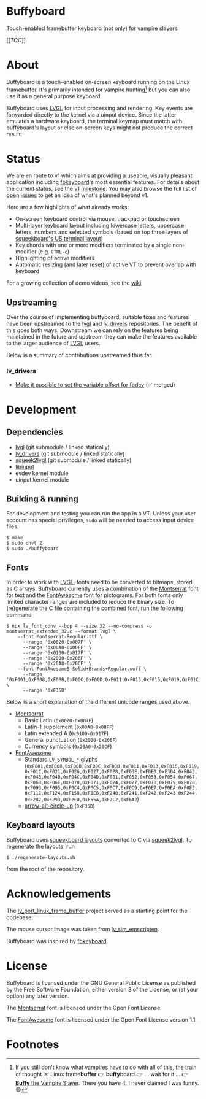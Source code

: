 Buffyboard
==========

Touch-enabled framebuffer keyboard (not only) for vampire slayers.

[[_TOC_]]

# About

Buffyboard is a touch-enabled on-screen keyboard running on the Linux framebuffer. It's primarily intended for vampire hunting[^1] but you can also use it as a general purpose keyboard.

Buffyboard uses [LVGL] for input processing and rendering. Key events are forwarded directly to the kernel via a uinput device. Since the latter emulates a hardware keyboard, the terminal keymap must match with buffyboard's layout or else on-screen keys might not produce the correct result.

# Status

We are en route to v1 which aims at providing a useable, visually pleasant application including [fbkeyboard]'s most essential features. For details about the current status, see the [v1 milestone]. You may also browse the full list of [open issues] to get an idea of what's planned beyond v1.

Here are a few highlights of what already works:

- On-screen keyboard control via mouse, trackpad or touchscreen
- Multi-layer keyboard layout including lowercase letters, uppercase letters, numbers and selected symbols (based on top three layers of [squeekboard's US terminal layout])
- Key chords with one or more modifiers terminated by a single non-modifier (e.g. `CTRL-c`)
- Highlighting of active modifiers
- Automatic resizing (and later reset) of active VT to prevent overlap with keyboard

For a growing collection of demo videos, see the [wiki].

## Upstreaming

Over the course of implementing buffyboard, suitable fixes and features have been upstreamed to the [lvgl] and [lv_drivers] repositories. The benefit of this goes both ways. Downstream we can rely on the features being maintained in the future and upstream they can make the features available to the larger audience of [LVGL] users.

Below is a summary of contributions upstreamed thus far.

### lv_drivers

- [Make it possible to set the variable offset for fbdev] (✅ merged)

# Development

## Dependencies

- [lvgl] (git submodule / linked statically)
- [lv_drivers] (git submodule / linked statically)
- [squeek2lvgl] (git submodule / linked statically)
- [libinput]
- evdev kernel module
- uinput kernel module

## Building & running

For development and testing you can run the app in a VT. Unless your user account has special privileges, `sudo` will be needed to access input device files.

```
$ make
$ sudo chvt 2
$ sudo ./buffyboard
```

## Fonts

In order to work with [LVGL], fonts need to be converted to bitmaps, stored as C arrays. Buffyboard currently uses a combination of the [Montserrat] font for text and the [FontAwesome] font for pictograms. For both fonts only limited character ranges are included to reduce the binary size. To (re)generate the C file containing the combined font, run the following command

```
$ npx lv_font_conv --bpp 4 --size 32 --no-compress -o montserrat_extended_32.c --format lvgl \
    --font Montserrat-Regular.ttf \
      --range '0x0020-0x007F' \
      --range '0x00A0-0x00FF' \
      --range '0x0100-0x017F' \
      --range '0x2000-0x206F' \
      --range '0x20A0-0x20CF' \
    --font FontAwesome5-Solid+Brands+Regular.woff \
      --range '0xF001,0xF008,0xF00B,0xF00C,0xF00D,0xF011,0xF013,0xF015,0xF019,0xF01C,0xF021,0xF026,0xF027,0xF028,0xF03E,0xF0E0,0xF304,0xF043,0xF048,0xF04B,0xF04C,0xF04D,0xF051,0xF052,0xF053,0xF054,0xF067,0xF068,0xF06E,0xF070,0xF071,0xF074,0xF077,0xF078,0xF079,0xF07B,0xF093,0xF095,0xF0C4,0xF0C5,0xF0C7,0xF0C9,0xF0E7,0xF0EA,0xF0F3,0xF11C,0xF124,0xF158,0xF1EB,0xF240,0xF241,0xF242,0xF243,0xF244,0xF287,0xF293,0xF2ED,0xF55A,0xF7C2,0xF8A2' \
      --range '0xF35B'
```

Below is a short explanation of the different unicode ranges used above.

- [Montserrat]
  - Basic Latin (`0x0020-0x007F`)
  - Latin-1 supplement (`0x00A0-0x00FF`)
  - Latin extended A (`0x0100-0x017F`)
  - General punctuation (`0x2000-0x206F`)
  - Currency symbols (`0x20A0-0x20CF`)
- [FontAwesome]
  - Standard `LV_SYMBOL_*` glyphs (`0xF001,0xF008,0xF00B,0xF00C,0xF00D,0xF011,0xF013,0xF015,0xF019,0xF01C,0xF021,0xF026,0xF027,0xF028,0xF03E,0xF0E0,0xF304,0xF043,0xF048,0xF04B,0xF04C,0xF04D,0xF051,0xF052,0xF053,0xF054,0xF067,0xF068,0xF06E,0xF070,0xF071,0xF074,0xF077,0xF078,0xF079,0xF07B,0xF093,0xF095,0xF0C4,0xF0C5,0xF0C7,0xF0C9,0xF0E7,0xF0EA,0xF0F3,0xF11C,0xF124,0xF158,0xF1EB,0xF240,0xF241,0xF242,0xF243,0xF244,0xF287,0xF293,0xF2ED,0xF55A,0xF7C2,0xF8A2`)
  - [arrow-alt-circle-up] (`0xF35B`)

## Keyboard layouts

Buffyboard uses [squeekboard layouts] converted to C via [squeek2lvgl]. To regenerate the layouts, run

```
$ ./regenerate-layouts.sh
```

from the root of the repository.

# Acknowledgements

The [lv_port_linux_frame_buffer] project served as a starting point for the codebase.

The mouse cursor image was taken from [lv_sim_emscripten].

Buffyboard was inspired by [fbkeyboard].

# License

Buffyboard is licensed under the GNU General Public License as published by the Free Software Foundation, either version 3 of the License, or (at your option) any later version.

The [Montserrat] font is licensed under the Open Font License.

The [FontAwesome] font is licensed under the Open Font License version 1.1.

# Footnotes

[^1]: If you still don't know what vampires have to do with all of this, the train of thought is: Linux frame**buffer** 👉 **buffy**board 👉 ... wait for it ... 👉 [**Buffy** the Vampire Slayer]. There you have it. I never claimed I was funny. 😅

[**Buffy** the Vampire Slayer]: https://en.wikipedia.org/wiki/Buffy_the_Vampire_Slayer
[FontAwesome]: https://fontawesome.com/
[LVGL]: https://lvgl.io
[Make it possible to set the variable offset for fbdev]: https://github.com/lvgl/lv_drivers/pull/164
[Montserrat]: https://fonts.google.com/specimen/Montserrat
[arrow-alt-circle-up]: https://fontawesome.com/v5.15/icons/arrow-alt-circle-up?style=solid
[fbkeyboard]: https://github.com/bakonyiferenc/fbkeyboard
[libinput]: https://gitlab.freedesktop.org/libinput/libinput
[lv_drivers]: https://github.com/lvgl/lv_drivers
[lv_port_linux_frame_buffer]: https://github.com/lvgl/lv_port_linux_frame_buffer
[lv_sim_emscripten]: https://github.com/lvgl/lv_sim_emscripten/blob/master/mouse_cursor_icon.c
[lvgl/lv_drivers#151]: https://github.com/lvgl/lv_drivers/issues/151
[lvgl/lv_drivers#165]: https://github.com/lvgl/lv_drivers/pull/165
[lvgl/lv_drivers#166]: https://github.com/lvgl/lv_drivers/pull/166
[lvgl]: https://github.com/lvgl/lvgl
[open issues]: https://gitlab.com/cherrypicker/buffyboard/-/issues
[squeek2lvgl]: https://gitlab.com/cherrypicker/squeek2lvgl]
[squeekboard layouts]: https://gitlab.gnome.org/World/Phosh/squeekboard/-/blob/master/data/keyboards
[squeekboard's US terminal layout]: https://gitlab.gnome.org/World/Phosh/squeekboard/-/blob/master/data/keyboards/terminal/us.yaml
[squeekboard]: https://gitlab.gnome.org/World/Phosh/squeekboard/-/tree/master
[v1 milestone]: https://gitlab.com/cherrypicker/buffyboard/-/milestones/1
[wiki]: https://gitlab.com/cherrypicker/buffyboard/-/wikis/home
